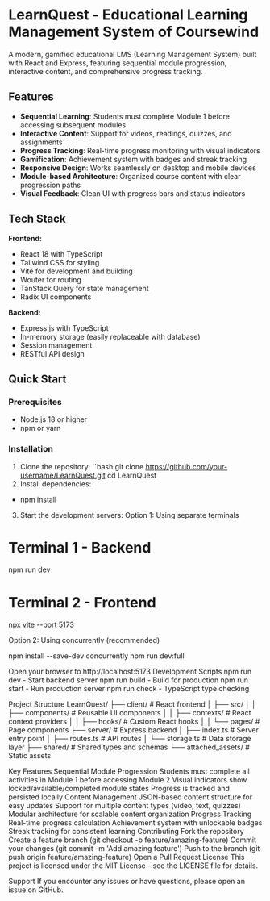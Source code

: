 # LearnQuest - Educational Learning Management System of Coursewind

A modern, gamified educational LMS (Learning Management System) built with React and Express, featuring sequential module progression, interactive content, and comprehensive progress tracking.

## Features

- **Sequential Learning**: Students must complete Module 1 before accessing subsequent modules
- **Interactive Content**: Support for videos, readings, quizzes, and assignments
- **Progress Tracking**: Real-time progress monitoring with visual indicators
- **Gamification**: Achievement system with badges and streak tracking
- **Responsive Design**: Works seamlessly on desktop and mobile devices
- **Module-based Architecture**: Organized course content with clear progression paths
- **Visual Feedback**: Clean UI with progress bars and status indicators

## Tech Stack

**Frontend:**
- React 18 with TypeScript
- Tailwind CSS for styling
- Vite for development and building
- Wouter for routing
- TanStack Query for state management
- Radix UI components

**Backend:**
- Express.js with TypeScript
- In-memory storage (easily replaceable with database)
- Session management
- RESTful API design

## Quick Start

### Prerequisites
- Node.js 18 or higher
- npm or yarn

### Installation

1. Clone the repository:
``bash
git clone https://github.com/your-username/LearnQuest.git
cd LearnQuest
2. Install dependencies:
  - npm install

3. Start the development servers:
Option 1: Using separate terminals
# Terminal 1 - Backend
npm run dev

# Terminal 2 - Frontend
npx vite --port 5173

Option 2: Using concurrently (recommended)

npm install --save-dev concurrently
npm run dev:full

Open your browser to http://localhost:5173
Development Scripts
npm run dev - Start backend server
npm run build - Build for production
npm run start - Run production server
npm run check - TypeScript type checking

Project Structure
LearnQuest/
├── client/                 # React frontend
│   ├── src/
│   │   ├── components/     # Reusable UI components
│   │   ├── contexts/       # React context providers
│   │   ├── hooks/          # Custom React hooks
│   │   └── pages/          # Page components
├── server/                 # Express backend
│   ├── index.ts           # Server entry point
│   ├── routes.ts          # API routes
│   └── storage.ts         # Data storage layer
├── shared/                 # Shared types and schemas
└── attached_assets/        # Static assets


Key Features
Sequential Module Progression
Students must complete all activities in Module 1 before accessing Module 2
Visual indicators show locked/available/completed module states
Progress is tracked and persisted locally
Content Management
JSON-based content structure for easy updates
Support for multiple content types (video, text, quizzes)
Modular architecture for scalable content organization
Progress Tracking
Real-time progress calculation
Achievement system with unlockable badges
Streak tracking for consistent learning
Contributing
Fork the repository
Create a feature branch (git checkout -b feature/amazing-feature)
Commit your changes (git commit -m 'Add amazing feature')
Push to the branch (git push origin feature/amazing-feature)
Open a Pull Request
License
This project is licensed under the MIT License - see the LICENSE file for details.

Support
If you encounter any issues or have questions, please open an issue on GitHub.
